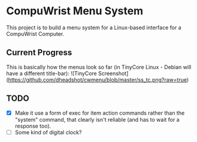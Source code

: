 # CompuWrist Menu System
This project is to build a menu system for a Linux-based interface for a CompuWrist Computer.

## Current Progress
This is basically how the menus look so far (in TinyCore Linux - Debian will have a different title-bar):
![TinyCore Screenshot]
(https://github.com/dheadshot/cwmenu/blob/master/ss_tc.png?raw=true)

## TODO
- [X] Make it use a form of exec for item action commands rather than the "system" command, that clearly isn't reliable (and has to wait for a response too).
- [ ] Some kind of digital clock?
